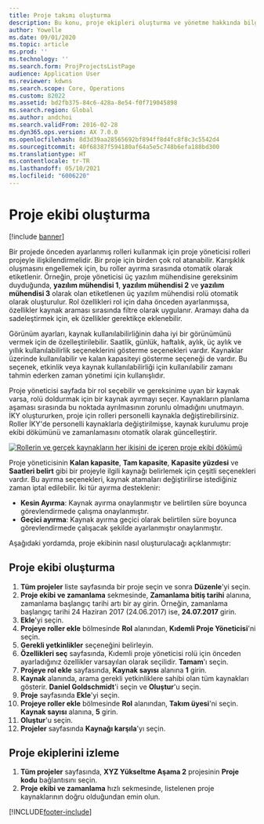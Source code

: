 ```yaml
---
title: Proje takımı oluşturma
description: Bu konu, proje ekipleri oluşturma ve yönetme hakkında bilgi sağlar.
author: Yowelle
ms.date: 09/01/2020
ms.topic: article
ms.prod: ''
ms.technology: ''
ms.search.form: ProjProjectsListPage
audience: Application User
ms.reviewer: kdwns
ms.search.scope: Core, Operations
ms.custom: 82022
ms.assetid: bd2fb375-84c6-428a-8e54-f0f719045898
ms.search.region: Global
ms.author: andchoi
ms.search.validFrom: 2016-02-28
ms.dyn365.ops.version: AX 7.0.0
ms.openlocfilehash: 8d3d39aa28565692bf894ff8d4fc8f8c3c5542d4
ms.sourcegitcommit: 40f68387f594180af64a5e5c748b6efa188bd300
ms.translationtype: HT
ms.contentlocale: tr-TR
ms.lasthandoff: 05/10/2021
ms.locfileid: "6006220"
---
```

# <a name="create-a-project-team"></a>Proje ekibi oluşturma

[!include [banner](../includes/banner.md)]

Bir projede önceden ayarlanmış rolleri kullanmak için proje yöneticisi rolleri projeyle ilişkilendirmelidir. Bir proje için birden çok rol atanabilir. Karışıklık oluşmasını engellemek için, bu roller ayırma sırasında otomatik olarak etiketlenir. Örneğin, proje yöneticisi üç yazılım mühendisine gereksinim duyduğunda, **yazılım mühendisi 1**, **yazılım mühendisi 2** ve **yazılım mühendisi 3** olarak olan etiketlenen üç yazılım mühendisi rolü otomatik olarak oluşturulur. Rol özellikleri rol için daha önceden ayarlanmışsa, özellikler kaynak araması sırasında filtre olarak uygulanır. Aramayı daha da sadeleştirmek için, ek özellikler gerektikçe eklenebilir.

Görünüm ayarları, kaynak kullanılabilirliğinin daha iyi bir görünümünü vermek için de özelleştirilebilir. Saatlik, günlük, haftalık, aylık, üç aylık ve yıllık kullanılabilirlik seçeneklerini gösterme seçenekleri vardır. Kaynaklar üzerinde kullanılabilir ve kalan kapasiteyi gösterme seçeneği de vardır. Bu seçenek, etkinlik veya kaynak kullanılabilirliği için kullanılabilir zamanı tahmin ederken zaman yönetimi için kullanışlıdır.

Proje yöneticisi sayfada bir rol seçebilir ve gereksinime uyan bir kaynak varsa, rolü doldurmak için bir kaynak ayırmayı seçer. Kaynakların planlama aşaması sırasında bu noktada ayrılmasının zorunlu olmadığını unutmayın. İKY oluştururken, proje için rolleri personelli kaynakla değiştirebilirsiniz. Roller İKY'de personelli kaynaklarla değiştirilmişse, kaynak kurulumu proje ekibi dökümünü ve zamanlamasını otomatik olarak güncelleştirir.

[![Rollerin ve gerçek kaynakların her ikisini de içeren proje ekibi dökümü](./media/projectresourcing03-1024x368.jpg)](./media/projectresourcing03.jpg) 

Proje yöneticisinin **Kalan kapasite**, **Tam kapasite**, **Kapasite yüzdesi** ve **Saatleri belirt** gibi bir projeyle ilgili kaynağı belirlemek için çeşitli seçenekleri vardır. Bu ayırma seçenekleri, kaynak atamaları değiştirilirse istediğiniz zaman iptal edilebilir. İki tür ayırma desteklenir:

- **Kesin Ayırma**: Kaynak ayırma onaylanmıştır ve belirtilen süre boyunca görevlendirmede çalışma onaylanmıştır.
- **Geçici ayırma**: Kaynak ayırma geçici olarak belirtilen süre boyunca görevlendirmede çalışacak şekilde ayarlanmıştır onaylanmıştır.

Aşağıdaki yordamda, proje ekibinin nasıl oluşturulacağı açıklanmıştır:

## <a name="create-a-project-team"></a>Proje ekibi oluşturma

1. **Tüm projeler** liste sayfasında bir proje seçin ve sonra **Düzenle**'yi seçin.
2. **Proje ekibi ve zamanlama** sekmesinde, **Zamanlama bitiş tarihi** alanına, zamanlama başlangıç tarihi artı bir ay girin. Örneğin, zamanlama başlangıç tarihi 24 Haziran 2017 (24.06.2017) ise, **24.07.2017** girin.
3. **Ekle**'yi seçin.
4. **Projeye roller ekle** bölmesinde **Rol** alanından, **Kıdemli Proje Yöneticisi**'ni seçin.
5. **Gerekli yetkinlikler** seçeneğini belirleyin.
6. **Özellikleri seç** sayfasında, Kıdemli proje yöneticisi rolü için önceden ayarladığınız özellikler varsayılan olarak seçilidir. **Tamam**'ı seçin.
7. **Projeye rol ekle** sayfasında, **Kaynak sayısı** alanına **1** girin.
8. **Kaynak** alanında, arama gerekli yetkinliklere sahibi olan tüm kaynakları gösterir. **Daniel Goldschmidt**'i seçin ve **Oluştur**'u seçin.
9. **Proje** sayfasında **Ekle**'yi seçin.
10. **Projeye roller ekle** bölmesinde **Rol** alanından, **Takım üyesi**'ni seçin. **Kaynak sayısı** alanına, **5** girin.
11. **Oluştur**'u seçin.
12. **Projeler** sayfasında **Kaynağı karşıla**'yı seçin.

## <a name="monitor-project-teams"></a>Proje ekiplerini izleme
1. **Tüm projeler** sayfasında, **XYZ Yükseltme Aşama 2** projesinin **Proje kodu** bağlantısını seçin.
2. **Proje ekibi ve zamanlama** hızlı sekmesinde, listelenen proje kaynaklarının doğru olduğundan emin olun.


[!INCLUDE[footer-include](../includes/footer-banner.md)]